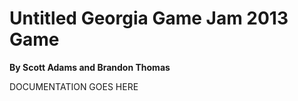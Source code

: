 Untitled Georgia Game Jam 2013 Game
===================================

**By Scott Adams and Brandon Thomas**

DOCUMENTATION GOES HERE
